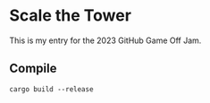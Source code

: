 # Scale the Tower

This is my entry for the 2023 GitHub Game Off Jam.

## Compile

```
cargo build --release
```
